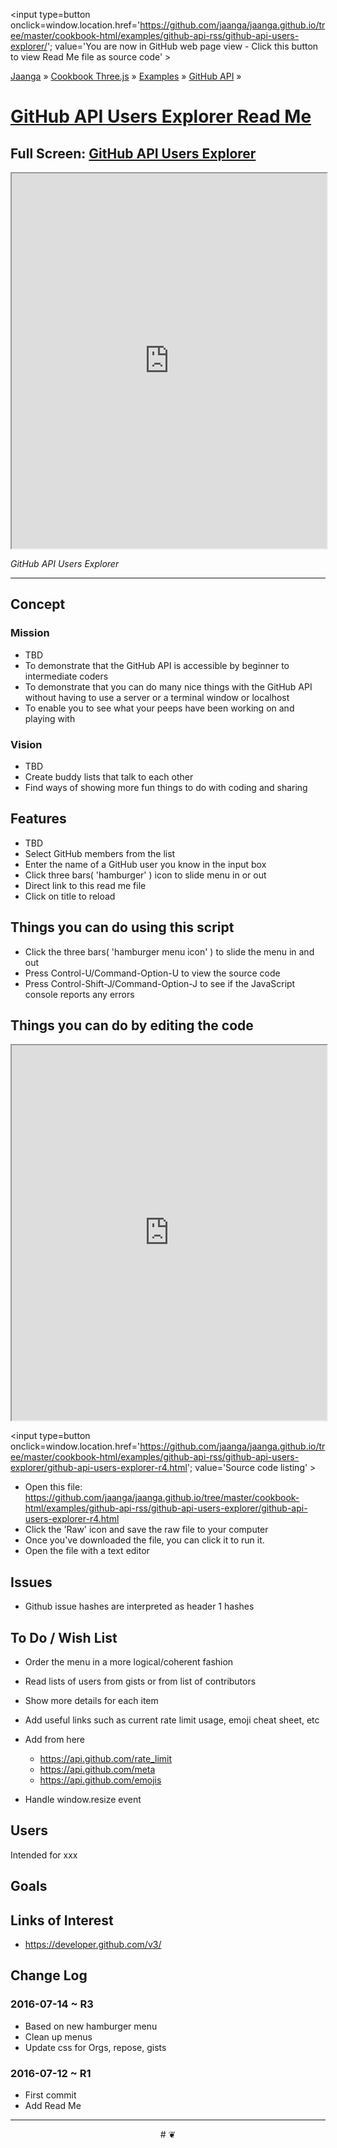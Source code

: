 <span style=display:none; >[You are now in GitHub source code view - click this link to view Read Me file as a web page]
( https://jaanga.github.io/cookbook-html/examples/github-api-rss/github-api-users-explorer/index.html#readme.md "View file as a web page." ) </span>
<input type=button onclick=window.location.href='https://github.com/jaanga/jaanga.github.io/tree/master/cookbook-html/examples/github-api-rss/github-api-users-explorer/'; value='You are now in GitHub web page view - Click this button to view Read Me file as source code' >

[Jaanga]( https://jaanga.github.io ) &raquo; [Cookbook Three.js]( http://jaangas.github.io/cookbook-html/  ) &raquo;
[Examples]( https://jaanga.github.io/cookbook-html/examples/ ) &raquo; [GitHub API]( https://jaanga.github.io/cookbook-html/examples/github-api-rss/ ) &raquo;

[GitHub API Users Explorer Read Me]( https://jaanga.github.io/cookbook-html/examples/github-api-rss/github-api-users-explorer/index.html#readme.md )
===

## Full Screen: [ GitHub API Users Explorer ]( https://jaanga.github.io/cookbook-html/examples/github-api-rss/github-api-users-explorer/index.html )


<img src="" style=display:none; width=800 >

<iframe src=https://jaanga.github.io/cookbook-html/examples/github-api-rss/github-api-users-explorer/index.html width=100% height=600px ></iframe>

_GitHub API Users Explorer_

***

## Concept

### Mission

* TBD
* To demonstrate that the GitHub API is accessible by beginner to intermediate coders
* To demonstrate that you can do many nice things with the GitHub API without having to use a server or a terminal window or localhost
* To enable you to see what your peeps have been working on and playing with



### Vision

* TBD
* Create buddy lists that talk to each other
* Find ways of showing more fun things to do with coding and sharing



## Features

* TBD
* Select GitHub members from the list
* Enter the name of a GitHub user you know in the input box
* Click three bars( 'hamburger' ) icon to slide menu in or out
* Direct link to this read me file
* Click on title to reload 


## Things you can do using this script


* Click the three bars( 'hamburger menu icon' ) to slide the menu in and out
* Press Control-U/Command-Option-U to view the source code
* Press Control-Shift-J/Command-Option-J to see if the JavaScript console reports any errors



## Things you can do by editing the code

<iframe src='https://jaanga.github.io/cookbook-html/examples/libraries/ace-editor/ace-view-r1.html#
	https://github.com/jaanga/jaanga.github.io/tree/master/cookbook-html/examples/github-api-rss/github-api-users-explorer/github-api-users-explorer-4.html' width=100% height=600 ></iframe>

<input type=button onclick=window.location.href='https://github.com/jaanga/jaanga.github.io/tree/master/cookbook-html/examples/github-api-rss/github-api-users-explorer/github-api-users-explorer-r4.html';
value='Source code listing' >


* Open this file: https://github.com/jaanga/jaanga.github.io/tree/master/cookbook-html/examples/github-api-rss/github-api-users-explorer/github-api-users-explorer-r4.html
* Click the 'Raw' icon and save the raw file to your computer
* Once you've downloaded the file, you can click it to run it.
* Open the file with a text editor


## Issues

* Github issue hashes are interpreted as header 1 hashes


## To Do / Wish List

* Order the menu in a more logical/coherent fashion

* Read lists of users from gists or from list of contributors
* Show more details for each item
* Add useful links such as current rate limit usage, emoji cheat sheet, etc
* Add from here
	* https://api.github.com/rate_limit
	* https://api.github.com/meta
	* https://api.github.com/emojis
* Handle window.resize event


## Users

Intended for xxx

## Goals


## Links of Interest


* https://developer.github.com/v3/



## Change Log

### 2016-07-14 ~ R3

* Based on new hamburger menu
* Clean up menus
* Update css for Orgs, repose, gists


### 2016-07-12 ~ R1

* First commit
* Add Read Me


***

<center title='Jaanga ~ your 3D happy place' >
# <a href=javascript:window.scrollTo(0,0); style=text-decoration:none; > ❦ </a>
</center>
